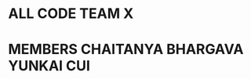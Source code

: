 ALL CODE TEAM X
================================================
MEMBERS
CHAITANYA BHARGAVA
YUNKAI CUI
================================================